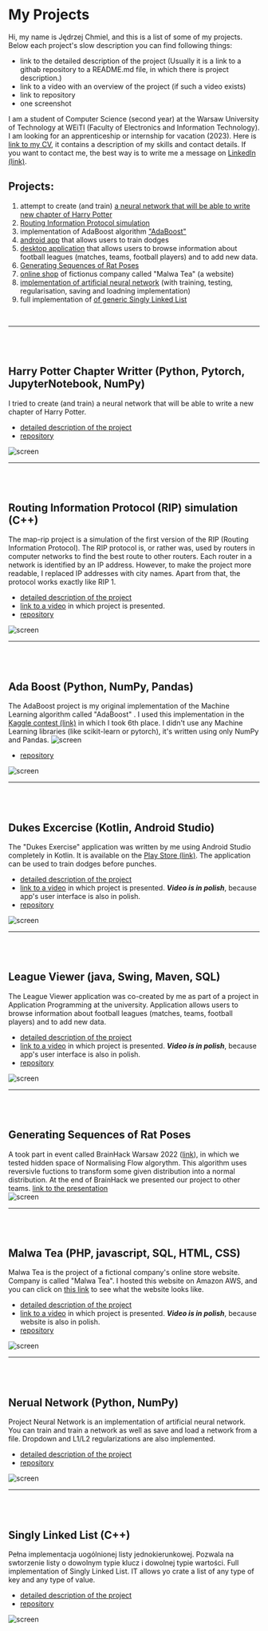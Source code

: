 # My Projects
Hi, my name is Jędrzej Chmiel, and this is a list of some of my projects. Below each project's slow description you can find following things:
* link to the detailed description of the project (Usually it is a link to a githab repository to a README.md file, in which there is project description.)
* link to a video with an overview of the project (if such a video exists)
* link to repository
* one screenshot

I am a student of Computer Science (second year) at the Warsaw University of Technology at WEiTI (Faculty of Electronics and Information Technology). I am looking for an apprenticeship or internship for vacation (2023). Here is [link to my CV](https://drive.google.com/file/d/15yf7BUuOwC5cAksuSS0TRkv5WqalND_i/view?usp=share_link), it contains a description of my skills and contact details. If you want to contact me, the best way is to write me a message on [LinkedIn (link)](https://www.linkedin.com/in/j%C4%99drzej-chmiel-481a8423b/).

## Projects:
1. attempt to create (and train) [a neural network that will be able to write new chapter of Harry Potter](#harry-potter-chapter-writter-python-pytorch-jupyternotebook-numpy)
2. [Routing Information Protocol simulation](#routing-information-protocol-rip-simulation-c)
3. implementation of AdaBoost algorithm ["AdaBoost"](#ada-boost-python-numpy-pandas)
4. [android app](#dukes-excercise-kotlin-android-studio) that allows users to train dodges
5. [desktop application](#league-viewer-java-swing-maven-sql) that allows users to browse information about football leagues (matches, teams, football players) and to add new data.
6. [Generating Sequences of Rat Poses](#generating-sequences-of-rat-poses)
7. [online shop](#malwa-tea-php-javascript-sql-html-css) of fictionus company called "Malwa Tea" (a website)
8. [implementation of artificial neural network](#nerual-network-python-numpy) (with training, testing, regularisation, saving and loadning implementation) 
9. full implementation of [of generic Singly Linked List](#singly-linked-list-c)

<br/>

---

<br/><br/>
## Harry Potter Chapter Writter (Python, Pytorch, JupyterNotebook, NumPy)
I tried to create (and train) a neural network that will be able to write a new chapter of Harry Potter.
* [detailed description of the project](https://github.com/12jerek34jeremi/harry_potter/blob/main/explanation.ipynb)
* [repository](https://github.com/12jerek34jeremi/harry_potter)

![screen](img/harry_potter1.png)

---
<br/><br/>
## Routing Information Protocol (RIP) simulation (C++)
The map-rip project is a simulation of the first version of the RIP (Routing Information Protocol). The RIP protocol is, or rather was, used by routers in computer networks to find the best route to other routers. Each router in a network is identified by an IP address. However, to make the project more readable, I replaced IP addresses with city names. Apart from that, the protocol works exactly like RIP 1.
* [detailed description of the project](https://github.com/12jerek34jeremi/map_rip_protocol/blob/main/README.md)
* [link to a video](https://drive.google.com/file/d/1NYirSYcOkGkS0SOM7VKnOhkDMNWIPKke/view?usp=share_link) in which project is presented.
* [repository](https://github.com/12jerek34jeremi/map_rip_protocol)

![screen](img/map_rip1.png)

---
<br/><br/>
## Ada Boost (Python, NumPy, Pandas)
The AdaBoost project is my original implementation of the Machine Learning algorithm called "AdaBoost" . I used this implementation in the [Kaggle contest (link)](https://www.kaggle.com/competitions/knsi-golem-bootcamp2021-competition/leaderboard) in which I took 6th place. I didn't use any Machine Learning libraries (like scikit-learn or pytorch), it's written using only NumPy and Pandas.
![screen](img/screen1.png)

* [repository](https://github.com/12jerek34jeremi/AdaBoost)

![screen](img/adaboost2.png)

---
<br/><br/>
## Dukes Excercise (Kotlin, Android Studio)
The "Dukes Exercise" application was written by me using Android Studio completely in Kotlin. It is available on the [Play Store (link)](https://play.google.com/store/apps/details?id=zahenta.dukesexercise). The application can be used to train dodges before punches.
* [detailed description of the project](https://github.com/12jerek34jeremi/DukesExcercise/blob/main/README.md)
* [link to a video](https://drive.google.com/file/d/14v1DTA3-rx1C68ehiJzEjY5w-fsN8ktP/view?usp=share_link) in which project is presented. ***Video is in polish***, because app's user interface is also in polish.
* [repository](https://github.com/12jerek34jeremi/DukesExcercise)

![screen](img/dukes_excercise1.jpg)

---
<br/><br/>
## League Viewer (java, Swing, Maven, SQL)
The League Viewer application was co-created by me as part of a project in Application Programming at the university. Application allows users to browse information about football leagues (matches, teams, football players) and to add new data.
* [detailed description of the project](https://github.com/12jerek34jeremi/league_viewer/blob/main/README.md)
* [link to a video](https://drive.google.com/file/d/1wyUm6_Vz_4pqdqQw1XxXmbbhKgX2G-dE/view?usp=share_link) in which project is presented. ***Video is in polish***, because app's user interface is also in polish.
* [repository](https://github.com/12jerek34jeremi/league_viewer)

![screen](img/league_viewer2.png)

---
<br/><br/>
## Generating Sequences of Rat Poses
A took part in event called BrainHack Warsaw 2022 ([link](https://brainhackwarsaw.github.io/)), in which we tested hidden space of Normalising Flow algorythm. This algorithm uses reversivle fuctions to transform some given distribution into a normal distribution. At the end of BrainHack we presented our project to other teams. [link to the presentation](https://docs.google.com/presentation/d/1G820T4yWyVaXoxoKl5m7DvrIJ4RtSjMvb2mgWAeKOYU/edit?usp=sharing)<br/>
![screen](img/brainhack1.png)

---
<br/><br/>
## Malwa Tea (PHP, javascript, SQL, HTML, CSS)
Malwa Tea is the project of a fictional company's online store website. Company is called "Malwa Tea". I hosted this website on Amazon AWS, and you can click on [this link](http://ec2-52-87-229-246.compute-1.amazonaws.com/) to see what the website looks like. 
* [detailed description of the project](https://github.com/12jerek34jeremi/shop2/blob/main/README.md)
* [link to a video](https://drive.google.com/file/d/1TIuaRz3wrAIUWZIIjwZIPpy4jEbDsXGx/view?usp=share_link) in which project is presented. ***Video is in polish***, because website is also in polish.
* [repository](https://github.com/12jerek34jeremi/shop2)

![screen](img/malwa_tea2.png)

---
<br/><br/>
## Nerual Network (Python, NumPy)
Project Neural Network is an implementation of artificial neural network. You can train and train a network as well as save and load a network from a file. Dropdown and L1/L2 regularizations are also implemented.
* [detailed description of the project](https://github.com/12jerek34jeremi/Neural-Network/blob/master/notebook.ipynb)
* [repository](https://github.com/12jerek34jeremi/Neural-Network)

![screen](img/neural_network2.png)

---
<br/><br/>
## Singly Linked List (C++)
Pełna implementacja uogólnionej listy jednokierunkowej. Pozwala na swtorzenie listy o dowolnym typie klucz i dowolnej typie wartości.
Full implementation of Singly Linked List. IT allows yo crate a list of any type of key and any type of value.
* [detailed description of the project](https://github.com/12jerek34jeremi/SLL/blob/main/README.md)
* [repository](https://github.com/12jerek34jeremi/SLL)

![screen](img/sll1.png)
